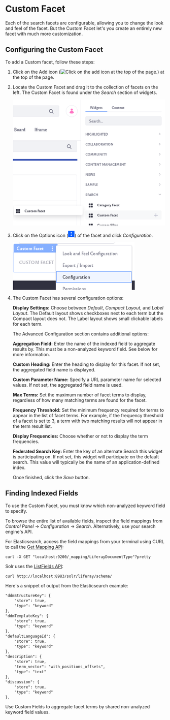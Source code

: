 # Custom Facet

Each of the search facets are configurable, allowing you to change the look and feel of the facet. But the Custom Facet let's you create an entirely new facet with much more customization.

## Configuring the Custom Facet

To add a Custom facet, follow these steps:

1. Click on the Add icon (![Click on the add icon at the top of the page.](../../../images/icon-add-app.png)) at the top of the page.

1. Locate the Custom Facet and drag it to the collection of facets on the left. The Custom Facet is found under the *Search* section of widgets.

    ![Find the custom facet under the search widgets.](custom-facet/images/01.png)

1. Click on the Options icon (![Click on the options icon of the search bar.](../../../images/icon-app-options.png)) of the facet and click *Configuration*.

    ![Click on the Configuration option.](custom-facet/images/02.png)

1. The Custom Facet has several configuration options:

    **Display Settings:** Choose between *Default*, *Compact Layout*, and *Label Layout*. The Default layout shows checkboxes next to each term but the Compact layout does not. The Label layout shows small clickable labels for each term.

    The Advanced Configuration section contains additional options: 

    **Aggregation Field:** Enter the name of the indexed field to aggregate results by. This must be a non-analyzed keyword field. See below for more information.
    
    **Custom Heading:** Enter the heading to display for this facet. If not set, the aggregated field name is displayed.
    
    **Custom Parameter Name:** Specify a URL parameter name for selected values. If not set, the aggregated field name is used.
    
    **Max Terms:** Set the maximum number of facet terms to display, regardless of how many matching terms are found for the facet.
    
    **Frequency Threshold:** Set the minimum frequency required for terms to appear in the list of facet terms. For example, if the frequency threshold of a facet is set to 3, a term with two matching results will not appear in the term result list.
    
    **Display Frequencies:** Choose whether or not to display the term frequencies.
    
    **Federated Search Key:** Enter the key of an alternate Search this widget is participating on. If not set, this widget will participate on the default search. This value will typically be the name of an application-defined index.

    Once finished, click the *Save* button.

## Finding Indexed Fields

To use the Custom Facet, you must know which non-analyzed keyword field to specify. 

To browse the entire list of available fields, inspect the field mappings from *Control Panel* &rarr; *Configuration* &rarr; *Search*. Alternatively, use your search engine's API. 

For Elasticsearch, access the field mappings from your terminal using CURL to call the [Get Mapping API](https://www.elastic.co/guide/en/elasticsearch/reference/7.x/indices-get-mapping.html):

    curl -X GET "localhost:9200/_mapping/LiferayDocumentType"?pretty

Solr uses the [ListFields API](https://lucene.apache.org/solr/guide/6_6/schema-api.html#SchemaAPI-ListFields):

    curl http://localhost:8983/solr/liferay/schema/

Here's a snippet of output from the Elasticsearch example:

    "ddmStructureKey": {
        "store": true,
        "type": "keyword"
    },
    "ddmTemplateKey": {
        "store": true,
        "type": "keyword"
    },
    "defaultLanguageId": {
        "store": true,
        "type": "keyword"
    },
    "description": {
        "store": true,
        "term_vector": "with_positions_offsets",
        "type": "text"
    },
    "discussion": {
        "store": true,
        "type": "keyword"
    },

Use Custom Fields to aggregate facet terms by shared non-analyzed keyword field values.